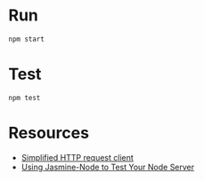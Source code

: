 # Run

```
npm start
```

# Test

```
npm test
```

# Resources

* [Simplified HTTP request client](https://github.com/request/request)
* [Using Jasmine-Node to Test Your Node Server](http://randomjavascript.blogspot.fr/2012/12/using-jasmine-node-to-test-your-node.html)
